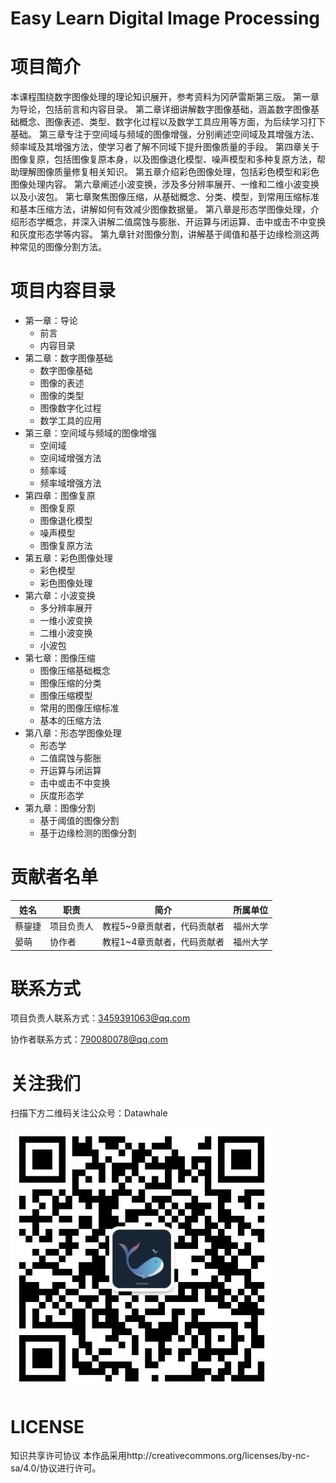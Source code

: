 # Easy Learn Digital Image Processing 

# 项目简介

本课程围绕数字图像处理的理论知识展开，参考资料为冈萨雷斯第三版。
第一章为导论，包括前言和内容目录。
第二章详细讲解数字图像基础，涵盖数字图像基础概念、图像表述、类型、数字化过程以及数学工具应用等方面，为后续学习打下基础。
第三章专注于空间域与频域的图像增强，分别阐述空间域及其增强方法、频率域及其增强方法，使学习者了解不同域下提升图像质量的手段。
第四章关于图像复原，包括图像复原本身，以及图像退化模型、噪声模型和多种复原方法，帮助理解图像质量修复相关知识。
第五章介绍彩色图像处理，包括彩色模型和彩色图像处理内容。
第六章阐述小波变换，涉及多分辨率展开、一维和二维小波变换以及小波包。
第七章聚焦图像压缩，从基础概念、分类、模型，到常用压缩标准和基本压缩方法，讲解如何有效减少图像数据量。
第八章是形态学图像处理，介绍形态学概念，并深入讲解二值腐蚀与膨胀、开运算与闭运算、击中或击不中变换和灰度形态学等内容。
第九章针对图像分割，讲解基于阈值和基于边缘检测这两种常见的图像分割方法。

# 项目内容目录

- 第一章：导论
  - 前言
  - 内容目录
- 第二章：数字图像基础
  - 数字图像基础
  - 图像的表述
  - 图像的类型
  - 图像数字化过程
  - 数学工具的应用
- 第三章：空间域与频域的图像增强
  - 空间域
  - 空间域增强方法
  - 频率域
  - 频率域增强方法
- 第四章：图像复原
  - 图像复原
  - 图像退化模型
  - 噪声模型
  - 图像复原方法
- 第五章：彩色图像处理
  - 彩色模型
  - 彩色图像处理
- 第六章：小波变换
  - 多分辨率展开
  - 一维小波变换
  - 二维小波变换
  - 小波包
- 第七章：图像压缩
  - 图像压缩基础概念
  - 图像压缩的分类
  - 图像压缩模型
  - 常用的图像压缩标准
  - 基本的压缩方法
- 第八章：形态学图像处理
  - 形态学
  - 二值腐蚀与膨胀
  - 开运算与闭运算
  - 击中或击不中变换
  - 灰度形态学
- 第九章：图像分割
  - 基于阈值的图像分割
  - 基于边缘检测的图像分割

# 贡献者名单
| 姓名 | 职责 | 简介 | 所属单位 |  
| ---- | ---- | ---- | ---- |
| 蔡鋆捷 | 项目负责人 | 教程5~9章贡献者，代码贡献者 | 福州大学 |
| 晏萌 | 协作者 | 教程1~4章贡献者，代码贡献者| 福州大学 |

# 联系方式
项目负责人联系方式：3459391063@qq.com

协作者联系方式：790080078@qq.com

# 关注我们
扫描下方二维码关注公众号：Datawhale
  
   ![](images/datawhale.jpg)

# LICENSE
知识共享许可协议
本作品采用http://creativecommons.org/licenses/by-nc-sa/4.0/协议进行许可。
